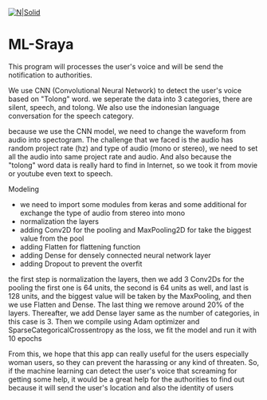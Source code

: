 [![N|Solid](https://camo.githubusercontent.com/aeb4f612bd9b40d81c62fcbebd6db44a5d4344b8b962be0138817e18c9c06963/68747470733a2f2f7777772e74656e736f72666c6f772e6f72672f696d616765732f74665f6c6f676f5f686f72697a6f6e74616c2e706e67)](https://www.tensorflow.org/)

# ML-Sraya
This program will processes the user's voice and will be send the notification to authorities.

We use CNN (Convolutional Neural Network) to detect the user's voice based on "Tolong" word. we seperate the data into 3 categories, there are silent, speech, and tolong. We also use the indonesian language conversation for the speech category. 

because we use the CNN model, we need to change the waveform from audio into spectogram. The challenge that we faced is the audio has random project rate (hz) and type of audio (mono or stereo), we need to set all the audio into same project rate and audio. And also because the "tolong" word data is really hard to find in Internet, so we took it from movie or youtube even text to speech.

Modeling
- we need to import some modules from keras and some additional for exchange the type of audio from stereo into mono
- normalization the layers 
- adding Conv2D for the pooling and MaxPooling2D for take the biggest value from the pool
- adding Flatten for flattening function
- adding Dense for densely connected neural network layer
- adding Dropout to prevent the overfit

the first step is normalization the layers, then we add 3 Conv2Ds for the pooling the first one is 64 units, the second is 64 units as well, and last is 128 units, and the biggest value will be taken by the MaxPooling, and then we use Flatten and Dense. The last thing we remove around 20% of the layers. Thereafter, we add Dense layer same as the number of categories, in this case is 3. Then we compile using Adam optimizer and SparseCategoricalCrossentropy as the loss, we fit the model and run it with 10 epochs


From this, we hope that this app can really useful for the users especially woman users, so they can prevent the harassing or any kind of threaten. So, if the machine learning can detect the user's voice that screaming for getting some help, it would be a great help for the authorities to find out because it will send the user's location and also the identity of users

